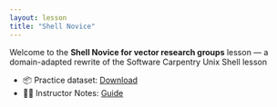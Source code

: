 ```yaml
---
layout: lesson
title: "Shell Novice"
---
```


Welcome to the **Shell Novice for vector research groups** lesson — a domain-adapted rewrite of the
Software Carpentry Unix Shell lesson

- 📦 Practice dataset: [Download](data/entomology-shell-lesson-data.zip)
- 🧑‍🏫 Instructor Notes: [Guide](_extras/guide.md)
